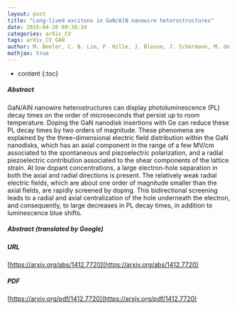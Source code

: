 ```yaml
---
layout: post
title: "Long-lived excitons in GaN/AlN nanowire heterostructures"
date: 2015-04-20 09:38:34
categories: arXiv_CV
tags: arXiv_CV GAN
author: M. Beeler, C. B. Lim, P. Hille, J. Bleuse, J. Schörmann, M. de la Mata, J. Arbiol, M. Eickhoff, E. Monroy
mathjax: true
---
```


* content
{:toc}

##### Abstract
GaN/AlN nanowire heterostructures can display photoluminescence (PL) decay times on the order of microseconds that persist up to room temperature. Doping the GaN nanodisk insertions with Ge can reduce these PL decay times by two orders of magnitude. These phenomena are explained by the three-dimensional electric field distribution within the GaN nanodisks, which has an axial component in the range of a few MV/cm associated to the spontaneous and piezoelectric polarization, and a radial piezoelectric contribution associated to the shear components of the lattice strain. At low dopant concentrations, a large electron-hole separation in both the axial and radial directions is present. The relatively weak radial electric fields, which are about one order of magnitude smaller than the axial fields, are rapidly screened by doping. This bidirectional screening leads to a radial and axial centralization of the hole underneath the electron, and consequently, to large decreases in PL decay times, in addition to luminescence blue shifts.

##### Abstract (translated by Google)


##### URL
[https://arxiv.org/abs/1412.7720](https://arxiv.org/abs/1412.7720)

##### PDF
[https://arxiv.org/pdf/1412.7720](https://arxiv.org/pdf/1412.7720)

